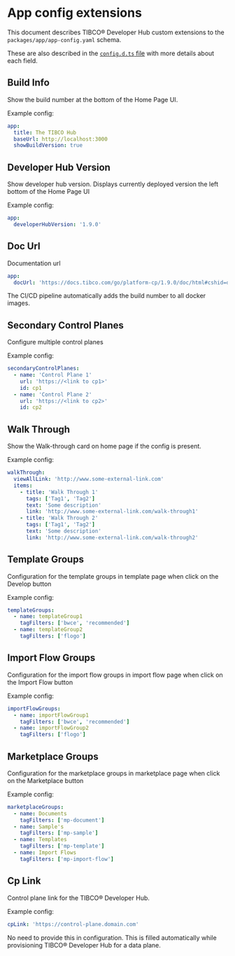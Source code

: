 # App config extensions

This document describes TIBCO® Developer Hub custom extensions to the `packages/app/app-config.yaml` schema.

These are also described in the [`config.d.ts` file](../packages/app/config.d.ts) with more details about each field.

## Build Info

Show the build number at the bottom of the Home Page UI.

Example config:

```yaml
app:
  title: The TIBCO Hub
  baseUrl: http://localhost:3000
  showBuildVersion: true
```

## Developer Hub Version

Show developer hub version. Displays currently deployed version the left bottom of the Home Page UI

Example config:

```yaml
app:
  developerHubVersion: '1.9.0'
```

## Doc Url

Documentation url

```yaml
app:
  docUrl: 'https://docs.tibco.com/go/platform-cp/1.9.0/doc/html#cshid=developer_hub_overview'
```

The CI/CD pipeline automatically adds the build number to all docker images.

## Secondary Control Planes

Configure multiple control planes

Example config:

```yaml
secondaryControlPlanes:
  - name: 'Control Plane 1'
    url: 'https://<link to cp1>'
    id: cp1
  - name: 'Control Plane 2'
    url: 'https://<link to cp2>'
    id: cp2
```

## Walk Through

Show the Walk-through card on home page if the config is present.

Example config:

```yaml
walkThrough:
  viewAllLink: 'http://www.some-external-link.com'
  items:
    - title: 'Walk Through 1'
      tags: ['Tag1', 'Tag2']
      text: 'Some description'
      link: 'http://www.some-external-link.com/walk-through1'
    - title: 'Walk Through 2'
      tags: ['Tag1', 'Tag2']
      text: 'Some description'
      link: 'http://www.some-external-link.com/walk-through2'
```

## Template Groups

Configuration for the template groups in template page when click on the Develop button

Example config:

```yaml
templateGroups:
  - name: templateGroup1
    tagFilters: ['bwce', 'recommended']
  - name: templateGroup2
    tagFilters: ['flogo']
```

## Import Flow Groups

Configuration for the import flow groups in import flow page when click on the Import Flow button

Example config:

```yaml
importFlowGroups:
  - name: importFlowGroup1
    tagFilters: ['bwce', 'recommended']
  - name: importFlowGroup2
    tagFilters: ['flogo']
```

## Marketplace Groups

Configuration for the marketplace groups in marketplace page when click on the Marketplace button

Example config:

```yaml
marketplaceGroups:
  - name: Documents
    tagFilters: ['mp-document']
  - name: Sample's
    tagFilters: ['mp-sample']
  - name: Templates
    tagFilters: ['mp-template']
  - name: Import Flows
    tagFilters: ['mp-import-flow']
```

## Cp Link

Control plane link for the TIBCO® Developer Hub.

Example config:

```yaml
cpLink: 'https://control-plane.domain.com'
```

No need to provide this in configuration.
This is filled automatically while provisioning TIBCO® Developer Hub for a data plane.
